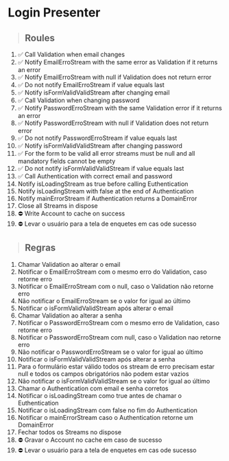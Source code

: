 # Login Presenter

> ## Roules
1. ✅ Call Validation when email changes
2. ✅ Notify EmailErroStream with the same error as Validation if it returns an error
3. ✅ Notify EmailErroStream with null if Validation does not return error
4. ✅ Do not notify EmailErroStream if value equals last
5. ✅ Notify isFormValidValidStream after changing email
6. ✅ Call Validation when changing password
7. ✅ Notify PasswordErroStream with the same Validation error if it returns an error
8. ✅ Notify PasswordErroStream with null if Validation does not return error
9. ✅ Do not notify PasswordErroStream if value equals last
10. ✅ Notify isFormValidValidStream after changing password
11. ✅ For the form to be valid all error streams must be null and all mandatory fields cannot be empty
12. ✅ Do not notify isFormValidValidStream if value equals last
13. ✅ Call Authentication with correct email and password
14. Notify isLoadingStream as true before calling Euthentication
15. Notify isLoadingStream with false at the end of Authentication
16. Notify mainErrorStream if Authentication returns a DomainError
17. Close all Streams in dispose
18. ⛔️ Write Account to cache on success
19. ⛔️ Levar o usuário para a tela de enquetes em cas ode sucesso

> ## Regras
1. Chamar Validation ao alterar o email
2. Notificar o EmailErroStream com o mesmo erro do Validation, caso retorne erro 
3. Notificar o EmailErroStream com o null, caso o Validation não retorne erro
4. Não notificar o EmailErroStream se o valor for igual ao último
5. Notificar o isFormValidValidStream após alterar o email 
6. Chamar Validation ao alterar a senha
7. Notificar o PasswordErroStream com o mesmo erro de Validation, caso retorne erro
8. Notificar o PasswordErroStream com null, caso o Validation nao retorne erro
9. Não notificar o PasswordErroStream se o valor for igual ao último
10. Notificar o isFormValidValidStream após alterar a senha
11. Para o formulário estar válido todos os stream de erro precisam estar null e todos os campos obrigatórios não podem estar vazios
12. Não notificar o isFormValidValidStream se o valor for igual ao último
13. Chamar o Authentication com email e senha corretos
14. Notificar o isLoadingStream como true antes de chamar o Euthentication
15. Notificar o isLoadingStream com false no fim do  Authentication
16. Notificar o mainErrorStream caso o Authentication retorne  um DomainError
17. Fechar todos os Streams no dispose
18. ⛔️ Gravar o Account no cache em caso de sucesso
19. ⛔️ Levar o usuário para a tela de enquetes em cas ode sucesso
